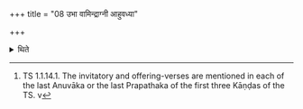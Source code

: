 +++
title = "08 उभा वामिन्द्राग्नी आहुवध्या"

+++

<details><summary>थिते</summary>

8. Among the verses beginning with ubhā vām...[^1] the verses transmitted in sequence (and) in accordance with the characteristic marks are to be decided as Invitatory and Offering-verses.    

[^1]: TS 1.1.14.1. The invitatory and offering-verses are mentioned in  each of the last Anuvāka or the last Prapathaka of the first three Kāṇḍas of the TS.  v
</details>
